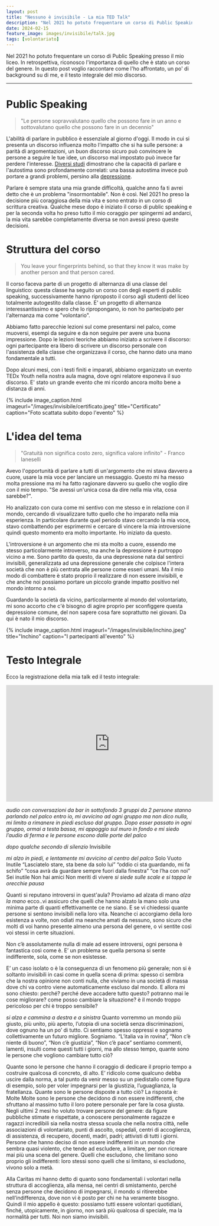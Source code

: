 ```yaml
---
layout: post
title: "Nessuno è invisibile - La mia TED Talk"
description: "Nel 2021 ho potuto frequentare un corso di Public Speaking presso il mio liceo. Ripensandoci, in retrospettiva, riconosco l'importanza di quello che è stato un corso del genere. In questo post voglio raccontare come l'ho affrontato, un po' di background su di me, e il testo integrale del mio discorso."
date: 2024-02-15
feature_image: images/invisibile/talk.jpg
tags: [volontariato]
---
```


Nel 2021 ho potuto frequentare un corso di Public Speaking presso il mio liceo. In retrospettiva, riconosco l'importanza di quello che è stato un corso del genere. In questo post voglio raccontare come l'ho affrontato, un po' di background su di me, e il testo integrale del mio discorso.

<!--more-->

---

# Public Speaking

>"Le persone sopravvalutano quello che possono fare in un anno e sottovalutano quello che possono fare in un decennio"

L'abilità di parlare in pubblico è essenziale al giorno d'oggi. Il modo in cui si presenta un discorso influenza molto l'impatto che si ha sulle persone: a parità di argomentazioni, un buon discorso sicuro può convincere le persone a seguire le tue idee, un discorso mal impostato può invece far perdere l'interesse. [Diversi studi](https://d1wqtxts1xzle7.cloudfront.net/37801312/5000116953-5000182148-1-PB-libre.pdf?1433231815=&response-content-disposition=inline%3B+filename%3DCorrelation_between_Selfconfidence_and_S.pdf&Expires=1707996101&Signature=gpgci-b8C3EuEHMOUiuzXwkNedjpOGI5Lb0~5kSETVlEgD6FQCHe3HFmgP7zAxJRLBEFLwZ5NmSrekbsvowGzIH2noMNvhqdaz~gP8V38EVPJJpwG5j8b3p4R0Lopco9Jhvu-2Qj-WlAA8-Rgd0eq~-zbDRBlZNf723LdxF~qd-pHhO2GnXfkfZ7KJk~d5plE2o-k9qfwxUXKskrICwWepz4GJlgVK0TaLb3ECVFMzneHGvVsufdB8vtE7WH-MxS0KYPHuMbuDclB8YiySnOinZl72ZOqfdmXnywTYAllNoEthyNFjbUSevuh32LwevYrt3qTkkzORejSqZDLPFj~w__&Key-Pair-Id=APKAJLOHF5GGSLRBV4ZA) dimostrano che la capacità di parlare e l'autostima sono profondamente correlati: una bassa autostima invece può portare a grandi problemi, persino alla [depressione](https://www.guidapsicologi.it/articoli/esiste-un-legame-tra-depressione-e-autostima#:~:text=Anche%20l'autostima%20bassa%20pu%C3%B2,probabilit%C3%A0%20di%20soffrire%20di%20depressione.).

Parlare è sempre stata una mia grande difficoltà, qualche anno fa ti avrei detto che è un problema "insormontabile". Non è così. Nel 2021 ho preso la decisione più coraggiosa della mia vita e sono entrato in un corso di scrittura creativa. Qualche mese dopo è iniziato il corso di public speaking e per la seconda volta ho preso tutto il mio coraggio per spingermi ad andarci, la mia vita sarebbe completamente diversa se non avessi preso queste decisioni.

# Struttura del corso
> You leave your fingerprints behind, so that they know it was make by another person and that person cared.

Il corso faceva parte di un progetto di alternanza di una classe del linguistico: questa classe ha seguito un corso con degli esperti di public speaking, successivamente hanno riproposto il corso agli studenti del liceo totalmente autogestito dalla classe. E' un progetto di alternanza interessantissimo e spero che lo ripropongano, io non ho partecipato per l'alternanza ma come "volontario".

Abbiamo fatto parecchie lezioni sul come presentarsi nel palco, come muoversi, esempi da seguire e da non seguire per avere una buona impressione. Dopo le lezioni teoriche abbiamo iniziato a scrivere il discorso: ogni partecipante era libero di scrivere un discorso personale con l'assistenza della classe che organizzava il corso, che hanno dato una mano fondamentale a tutti.

Dopo alcuni mesi, con i testi finiti e imparati, abbiamo organizzato un evento TEDx Youth nella nostra aula magna, dove ogni relatore esponeva il suo discorso. E' stato un grande evento che mi ricordo ancora molto bene a distanza di anni.


{% include image_caption.html imageurl="/images/invisibile/certificato.jpeg" title="Certificato" caption="Foto scattata subito dopo l'evento" %}

# L'idea del tema

> "Gratuità non significa costo zero, significa valore infinito" - Franco Ianeselli

Avevo l'opportunità di parlare a tutti di un'argomento che mi stava davvero a cuore, usare la mia voce per lanciare un messaggio. Questo mi ha messo molta pressione ma mi ha fatto ragionare davvero su quello che voglio dire con il mio tempo. "Se avessi un'unica cosa da dire nella mia vita, cosa sarebbe?".

Ho analizzato con cura come mi sentivo con me stesso e in relazione con il mondo, cercando di visualizzare tutto quello che ho imparato nella mia esperienza. In particolare durante quel periodo stavo cercando la mia voce, stavo combattendo per esprimermi e cercare di vincere la mia introversione quindi questo momento era molto importante. Ho iniziato da questo.

L'introversione è un argomento che mi sta molto a cuore, essendo me stesso particolarmente introverso, ma anche la depressione è purtroppo vicino a me. Sono partito da questo, da una depressione nata dal sentirci invisibili, generalizzata ad una depressione generale che colpisce l'intera società che non è più centrata alle persone come esseri umani. Ma il mio modo di combattere è stato proprio il realizzare di non essere invisibili, e che anche noi possiamo portare un piccolo grande impatto positivo nel mondo intorno a noi.

Guardando la società da vicino, particolarmente al mondo del volontariato, mi sono accorto che c'è bisogno di agire proprio per sconfiggere questa depressione comune, del non sapere cosa fare soprattutto nei giovani. Da qui è nato il mio discorso.


{% include image_caption.html imageurl="/images/invisibile/inchino.jpeg" title="Inchino" caption="I partecipanti all'evento" %}

# Testo Integrale

Ecco la registrazione della mia talk ed il testo integrale:

<iframe width="560" height="315" src="https://www.youtube.com/embed/JHoOj4z4-qs?si=7vGnzzND9pJGX1-Q" title="YouTube video player" frameborder="0" allow="accelerometer; autoplay; clipboard-write; encrypted-media; gyroscope; picture-in-picture; web-share" allowfullscreen></iframe>

*audio con conversazioni da bar in sottofondo*
*3 gruppi da 2 persone stanno parlando nel palco*
*entro io, mi avvicino ad ogni gruppo ma non dico nulla, mi limito a rimanere in piedi escluso dal gruppo. Dopo esser passato in ogni gruppo, ormai a testa bassa, mi appoggio sul muro in fondo e mi siedo*
*l’audio di ferma e le persone escono dalle porte del palco*

*dopo qualche secondo di silenzio*
Invisibile

*mi alzo in piedi, e lentamente mi avvicino al centro del palco*
Solo
Vuoto
Inutile
“Lasciatelo stare, sta bene da solo lui”
“oddio ci sta guardando, mi fa schifo”
“cosa avrà da guardare sempre fuori dalla finestra”
“ce l’ha con noi”
Sei inutile
Non hai amici
Non meriti di vivere
*si siede sulle scale e si tappa le orecchie*
*pausa*

Quanti si reputano introversi in quest'aula? Proviamo ad alzata di mano
*alza la mano*
ecco..vi assicuro che quelli che hanno alzato la mano solo una minima parte di quanti effettivamente ce ne siano.
E se vi chiedessi quante persone si sentono invisibili nella loro vita.
Neanche ci accorgiamo della loro esistenza a volte, non odiati ma neanche amati da nessuno, sono sicuro che molti di voi hanno presente almeno una persona del genere, o vi sentite così voi stessi in certe situazioni.

Non c’è assolutamente nulla di male ad essere introversi, ogni persona è fantastica così come è. E’ un problema se quella persona si sente indifferente, sola, come se non esistesse.

E’ un caso isolato o è la conseguenza di un fenomeno più generale; non si è soltanto invisibili in casi come in quella scena di prima: spesso ci sembra che la nostra opinione non conti nulla, che viviamo in una società di massa dove chi va contro viene automaticamente escluso dal mondo.
E allora mi sono chiesto: perché? perché deve accadere tutto questo? potranno mai le cose migliorare? come posso cambiare la situazione? è il mondo troppo pericoloso per chi è troppo sensibile?

*si alza e cammina a destra e a sinistra*
Quanto vorremmo un mondo più giusto, più unito, più aperto, l’utopia di una società senza discriminazioni, dove ognuno ha un po’ di tutto. Ci sentiamo spesso oppressi e sognamo collettivamente un futuro migliore. Sogniamo.
“L’italia va in rovina”, “Non c’è niente di buono”, “Non c’è giustizia”, “Non c’è pace”
sentiamo commenti, lamenti, insulti come questi tutti i giorni, ma allo stesso tempo, quante sono le persone che vogliono cambiare tutto ciò?

Quante sono le persone che hanno il coraggio di dedicare il proprio tempo a costruire qualcosa di concreto, di alto. E’ ridicolo come qualcuno debba uscire dalla norma, a tal punto da venir messo su un piedistallo come figura di esempio, solo per voler impegnarsi per la giustizia, l’uguaglianza, la fratellanza. Quante sono le persone disposte a tutto ciò?
La risposta è:
Molte
Molte sono le persone che decidono di non essere indifferenti, che sfruttano al massimo tutto il loro potere personale per fare la cosa giusta.
Negli ultimi 2 mesi ho voluto trovare persone del genere: da figure pubbliche stimate e rispettate, a conoscere personalmente ragazze e ragazzi incredibili sia nella nostra stessa scuola che nella nostra città, nelle associazioni di volontariato, punti di ascolto, ospedali, centri di accoglienza, di assistenza, di recupero, docenti, madri, padri; attivisti di tutti i giorni. Persone che hanno deciso di non essere indifferenti in un mondo che sembra quasi violento, che tende ad escludere, a limitare, per non ricreare mai più una scena del genere.
Quelli che escludono, che limitano sono proprio gli indifferenti: loro stessi sono quelli che si limitano, si escludono, vivono solo a metà.

Alla Caritas mi hanno detto di quanto sono fondamentali i volontari nella struttura di accoglienza, alla mensa, nei centri di smistamento, perché senza persone che decidono di impegnarsi, il mondo si ritirerebbe nell’indifferenza, dove non vi è posto per chi ne ha veramente bisogno.
Quindi il mio appello è questo: possiamo tutti essere volontari quotidiani, finché, utopicamente, in giorno, non sarà più qualcosa di speciale, ma la normalità per tutti.
Noi non siamo invisibili.

